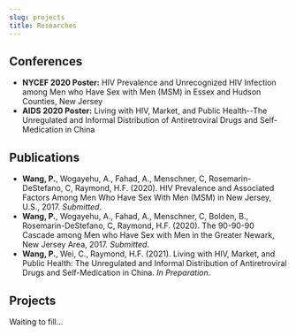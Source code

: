 ```yaml
---
slug: projects
title: Researches
---
```


## Conferences

* **NYCEF 2020 Poster:** HIV Prevalence and Unrecognized HIV Infection among Men who Have Sex with Men (MSM) in Essex and Hudson Counties, New Jersey
* **AIDS 2020 Poster:** Living with HIV, Market, and Public Health--The Unregulated and Informal Distribution of Antiretroviral Drugs and Self-Medication in China

## Publications

* **Wang, P.**, Wogayehu, A., Fahad, A., Menschner, C, Rosemarin-DeStefano, C, Raymond, H.F. (2020). HIV Prevalence and Associated Factors Among Men Who Have Sex With Men (MSM) in New Jersey, U.S., 2017. _Submitted_.
* **Wang, P.**, Wogayehu, A., Fahad, A., Menschner, C, Bolden, B., Rosemarin-DeStefano, C, Raymond, H.F. (2020). The 90-90-90 Cascade among Men who Have Sex with Men in the Greater Newark, New Jersey Area, 2017. _Submitted_.
* **Wang, P.**, Wei, C., Raymond, H.F. (2021). Living with HIV, Market, and Public Health: The Unregulated and Informal Distribution of Antiretroviral Drugs and Self-Medication in China. _In Preparation_.

## Projects

Waiting to fill...
